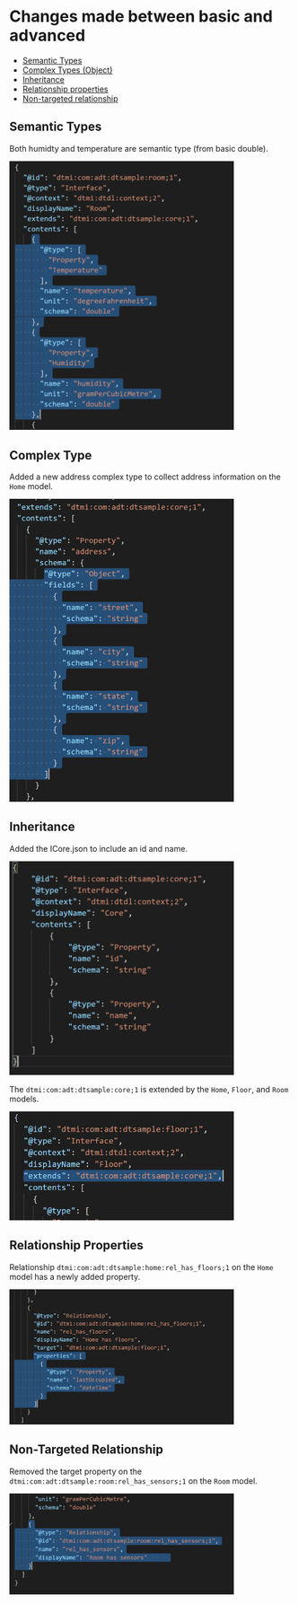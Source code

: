 # Changes made between basic and advanced

- [Semantic Types](#semantic-types)
- [Complex Types (Object)](#complex-type)
- [Inheritance](#inheritance)
- [Relationship properties](#relationship-properties)
- [Non-targeted relationship](#non-targeted-relationship)

## Semantic Types

Both humidty and temperature are semantic type (from basic double).

<img src="../../images/adv-home-semantic.png" style="max-width: 400px" alt="screen shot of semantic types dtdl example" />

## Complex Type

Added a new address complex type to collect address information on the `Home` model.

<img src="../../images/adv-home-object.png" style="max-width: 400px" alt="screen shot of a complex type dtdl example" />

## Inheritance
Added the ICore.json to include an id and name. 

<img src="../../images/adv-home-core.png" style="max-width: 400px" alt="screen shot of inheritance dtdl example" />

The `dtmi:com:adt:dtsample:core;1` is extended by the `Home`, `Floor`, and `Room` models.

<img src="../../images/adv-home-inheritance.png" style="max-width: 400px" alt="screen shot of inheritance extended dtdl example" />

## Relationship Properties

Relationship `dtmi:com:adt:dtsample:home:rel_has_floors;1` on the `Home` model has a newly added property.

<img src="../../images/adv-home-rel.png" style="max-width: 400px" alt="screen shot of relationship properties dtdl example" />

## Non-Targeted Relationship

Removed the target property on the `dtmi:com:adt:dtsample:room:rel_has_sensors;1` on the `Room` model.

<img src="../../images/adv-home-nontarget.png" style="max-width: 400px" alt="screen shot of non-targeted relationship dtdl example" />